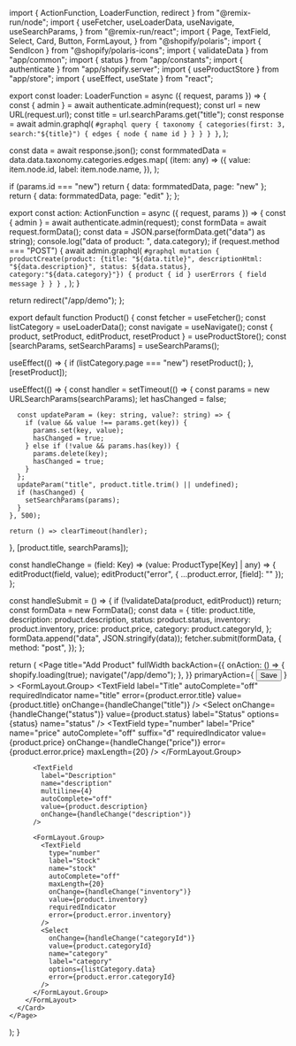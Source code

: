 import { ActionFunction, LoaderFunction, redirect } from "@remix-run/node";
import {
  useFetcher,
  useLoaderData,
  useNavigate,
  useSearchParams,
} from "@remix-run/react";
import {
  Page,
  TextField,
  Select,
  Card,
  Button,
  FormLayout,
} from "@shopify/polaris";
import { SendIcon } from "@shopify/polaris-icons";
import { validateData } from "app/common";
import { status } from "app/constants";
import { authenticate } from "app/shopify.server";
import { useProductStore } from "app/store";
import { useEffect, useState } from "react";

export const loader: LoaderFunction = async ({ request, params }) => {
  const { admin } = await authenticate.admin(request);
  const url = new URL(request.url);
  const title = url.searchParams.get("title");
  const response = await admin.graphql(
    `#graphql
    query {
  taxonomy {
    categories(first: 3, search:"${title}") {
      edges {
        node {
          name
          id
        }
      }
    }
  }
}`,
  );

  const data = await response.json();
  const formmatedData = data.data.taxonomy.categories.edges.map(
    (item: any) => ({
      value: item.node.id,
      label: item.node.name,
    }),
  );

  if (params.id === "new") return { data: formmatedData, page: "new" };
  return { data: formmatedData, page: "edit" };
};

export const action: ActionFunction = async ({ request, params }) => {
  const { admin } = await authenticate.admin(request);
  const formData = await request.formData();
  const data = JSON.parse(formData.get("data") as string);
  console.log("data of product: ", data.category);
  if (request.method === "POST") {
    await admin.graphql(
      `#graphql
        mutation {
    productCreate(product: {title: "${data.title}", descriptionHtml: "${data.description}", status: ${data.status}, category:"${data.category}"}) {
      product {
        id
      }
      userErrors {
        field
        message
      }
    }
  }
        `,
    );
  }

  return redirect("/app/demo");
};

export default function Product() {
  const fetcher = useFetcher();
  const listCategory = useLoaderData<typeof loader>();
  const navigate = useNavigate();
  const { product, setProduct, editProduct, resetProduct } = useProductStore();
  const [searchParams, setSearchParams] = useSearchParams();

  useEffect(() => {
    if (listCategory.page === "new") resetProduct();
  }, [resetProduct]);

  useEffect(() => {
    const handler = setTimeout(() => {
      const params = new URLSearchParams(searchParams);
      let hasChanged = false;

      const updateParam = (key: string, value?: string) => {
        if (value && value !== params.get(key)) {
          params.set(key, value);
          hasChanged = true;
        } else if (!value && params.has(key)) {
          params.delete(key);
          hasChanged = true;
        }
      };
      updateParam("title", product.title.trim() || undefined);
      if (hasChanged) {
        setSearchParams(params);
      }
    }, 500);

    return () => clearTimeout(handler);
  }, [product.title, searchParams]);

  const handleChange =
    <Key extends keyof ProductType>(field: Key) =>
    (value: ProductType[Key] | any) => {
      editProduct(field, value);
      editProduct("error", { ...product.error, [field]: "" });
    };

  const handleSubmit = () => {
    if (!validateData(product, editProduct)) return;
    const formData = new FormData();
    const data = {
      title: product.title,
      description: product.description,
      status: product.status,
      inventory: product.inventory,
      price: product.price,
      category: product.categoryId,
    };
    formData.append("data", JSON.stringify(data));
    fetcher.submit(formData, {
      method: "post",
    });
  };

  return (
    <Page
      title="Add Product"
      fullWidth
      backAction={{
        onAction: () => {
          shopify.loading(true);
          navigate("/app/demo");
        },
      }}
      primaryAction={
        <Button icon={SendIcon} variant="primary" onClick={handleSubmit}>
          Save
        </Button>
      }
    >
      <Card background="bg-surface" padding="600">
        <FormLayout>
          <FormLayout.Group>
            <TextField
              label="Title"
              autoComplete="off"
              requiredIndicator
              name="title"
              error={product.error.title}
              value={product.title}
              onChange={handleChange("title")}
            />
            <Select
              onChange={handleChange("status")}
              value={product.status}
              label="Status"
              options={status}
              name="status"
            />
            <TextField
              type="number"
              label="Price"
              name="price"
              autoComplete="off"
              suffix="đ"
              requiredIndicator
              value={product.price}
              onChange={handleChange("price")}
              error={product.error.price}
              maxLength={20}
            />
          </FormLayout.Group>

          <TextField
            label="Description"
            name="description"
            multiline={4}
            autoComplete="off"
            value={product.description}
            onChange={handleChange("description")}
          />

          <FormLayout.Group>
            <TextField
              type="number"
              label="Stock"
              name="stock"
              autoComplete="off"
              maxLength={20}
              onChange={handleChange("inventory")}
              value={product.inventory}
              requiredIndicator
              error={product.error.inventory}
            />
            <Select
              onChange={handleChange("categoryId")}
              value={product.categoryId}
              name="category"
              label="category"
              options={listCategory.data}
              error={product.error.categoryId}
            />
          </FormLayout.Group>
        </FormLayout>
      </Card>
    </Page>
  );
}
